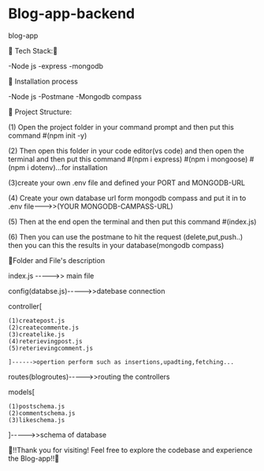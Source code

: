 # Blog-app-backend
blog-app


🌠 Tech Stack:🔮

-Node js -express -mongodb

🌈 Installation process

-Node js -Postmane -Mongodb compass

📂 Project Structure:

(1) Open the project folder in your command prompt and then put this command #(npm init -y)

(2) Then open this folder in your code editor(vs code) and then open the terminal and then put this command #(npm i express) #(npm i mongoose) #(npm i dotenv)...for installation

(3)create your own .env file and defined your PORT and MONGODB-URL

(4) Create your own database url form mongodb compass and put it in to .env file--->>(YOUR MONGODB-CAMPASS-URL)

(5) Then at the end open the terminal and then put this command #(index.js)

(6) Then you can use the postmane to hit the request (delete,put,push..) then you can this the results in your database(mongodb compass)

📂Folder and File's description

index.js ----->> main file

config(databse.js)----->>datebase connection

controller[

    (1)createpost.js
    (2)createcommente.js
    (3)createlike.js
    (4)reterievingpost.js
    (5)reterievingcomment.js
    
    ]------>opertion perform such as insertions,upadting,fetching...
   

routes(blogroutes)----->>routing the controllers

models[

    (1)postschema.js
    (2)commentschema.js
    (3)likeschema.js
       

]----->>schema of database

🚀!!Thank you for visiting! Feel free to explore the codebase and experience the Blog-app!!🚀
